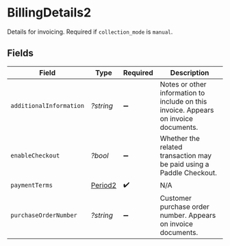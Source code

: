 # BillingDetails2

Details for invoicing. Required if `collection_mode` is `manual`.


## Fields

| Field                                                                                | Type                                                                                 | Required                                                                             | Description                                                                          |
| ------------------------------------------------------------------------------------ | ------------------------------------------------------------------------------------ | ------------------------------------------------------------------------------------ | ------------------------------------------------------------------------------------ |
| `additionalInformation`                                                              | *?string*                                                                            | :heavy_minus_sign:                                                                   | Notes or other information to include on this invoice. Appears on invoice documents. |
| `enableCheckout`                                                                     | *?bool*                                                                              | :heavy_minus_sign:                                                                   | Whether the related transaction may be paid using a Paddle Checkout.                 |
| `paymentTerms`                                                                       | [Period2](../../models/shared/Period2.md)                                            | :heavy_check_mark:                                                                   | N/A                                                                                  |
| `purchaseOrderNumber`                                                                | *?string*                                                                            | :heavy_minus_sign:                                                                   | Customer purchase order number. Appears on invoice documents.                        |